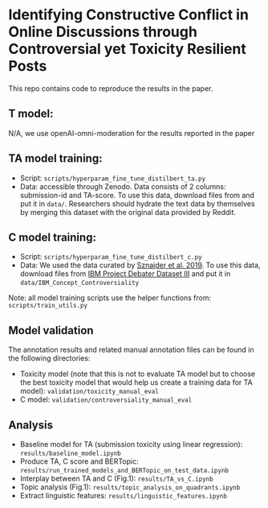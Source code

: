 # Identifying Constructive Conflict in Online Discussions through Controversial yet Toxicity Resilient Posts 

This repo contains code to reproduce the results in the paper. 

## T model:
N/A, we use openAI-omni-moderation for the results reported in the paper

## TA model training:
- Script: `scripts/hyperparam_fine_tune_distilbert_ta.py`
- Data: accessible through Zenodo. Data consists of 2 columns: submission-id and TA-score. To use this data, download files from <link> and put it in `data/`. Researchers should hydrate the text data by themselves by merging this dataset with the original data provided by Reddit.

## C model training:
- Script: `scripts/hyperparam_fine_tune_distilbert_c.py`
- Data: We used the data curated by [Sznajder et al. 2019](https://arxiv.org/abs/1908.07491). To use this data, download files from [IBM Project Debater Dataset III](https://research.ibm.com/haifa/dept/vst/debating_data.shtml#:~:text=Go%20to%20download%20%E2%86%93-,Concept,-Controversiality) and put it in `data/IBM_Concept_Controversiality`

Note: all model training scripts use the helper functions from: `scripts/train_utils.py`

## Model validation
The annotation results and related manual annotation files can be found in the following directories:
- Toxicity model (note that this is not to evaluate TA model but to choose the best toxicity model that would help us create a training data for TA model): `validation/toxicity_manual_eval` 
- C model: `validation/controversiality_manual_eval`

## Analysis
- Baseline model for TA (submission toxicity using linear regression): `results/baseline_model.ipynb`
- Produce TA, C score and BERTopic: `results/run_trained_models_and_BERTopic_on_test_data.ipynb`
- Interplay between TA and C (Fig.1): `results/TA_vs_C.ipynb`
- Topic analysis (Fig.1): `results/topic_analysis_on_quadrants.ipynb`
- Extract linguistic features: `results/linguistic_features.ipynb`